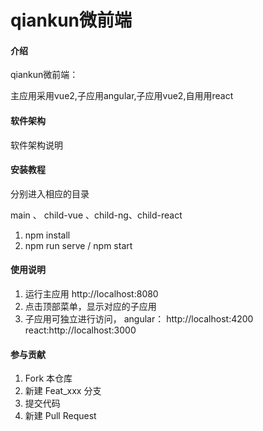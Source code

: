 # qiankun微前端

#### 介绍
qiankun微前端：

主应用采用vue2,子应用angular,子应用vue2,自用用react

#### 软件架构
软件架构说明


#### 安装教程
分别进入相应的目录

main  、 child-vue 、child-ng、child-react

1.  npm install
2.  npm run serve / npm start

#### 使用说明

1.  运行主应用 http://localhost:8080
2.  点击顶部菜单，显示对应的子应用
3.  子应用可独立进行访问， angular： http://localhost:4200
react:http://localhost:3000

#### 参与贡献

1.  Fork 本仓库
2.  新建 Feat_xxx 分支
3.  提交代码
4.  新建 Pull Request
